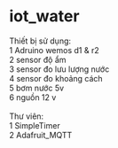 # iot_water
Thiết bị sử dụng: <BR>
 1 Adruino wemos d1 & r2 <BR>
 2 sensor độ ẩm <BR>
 3 sensor đo lưu lượng nước <BR>
 4 sensor đo khoảng cách <BR>
 5 bơm nước 5v <BR>
 6 nguồn 12 v <BR>
 <BR>
Thư viên: <BR>
 1 SimpleTimer  <BR>
 2 Adafruit_MQTT <BR>
 
